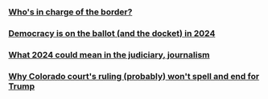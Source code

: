 ### [Who's in charge of the border?](https://open.spotify.com/episode/2fyp0gWojM14RjB0MBR7j5?si=04e5cf34268d46f1)
### [Democracy is on the ballot (and the docket) in 2024](https://open.spotify.com/episode/627Rf3mmTyM6rrGT1ImW1w?si=fd46c0fb50fa49b3)
### [What 2024 could mean in the judiciary, journalism](https://open.spotify.com/episode/1CYPw3Tfl2dbUf3Nsd7dqU?si=546e3e1a969848cf)
### [Why Colorado court's ruling (probably) won't spell and end for Trump](https://open.spotify.com/episode/1UnZUEWvHrqD9JqPhknWAr?si=279bae453fa3429e)
